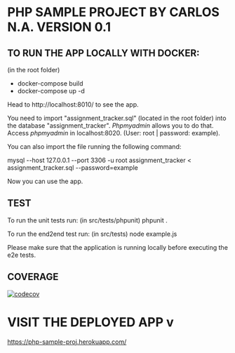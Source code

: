 # PHP SAMPLE PROJECT BY CARLOS N.A. VERSION 0.1


## TO RUN THE APP LOCALLY WITH DOCKER:

(in the root folder)
- docker-compose build
- docker-compose up -d 

Head to http://localhost:8010/ to see the app.

You need to import "assignment_tracker.sql" (located in the root folder) into the database "assignment_tracker".
*Phpmyadmin* allows you to do that. 
Access *phpmyadmin* in localhost:8020. (User: root | password: example).

You can also import the file running the following command: 

mysql --host 127.0.0.1 --port 3306 -u root assignment_tracker < assignment_tracker.sql --password=example 

Now you can use the app.

## TEST

To run the unit tests run: (in src/tests/phpunit) phpunit .

To run the end2end test run: (in src/tests) node example.js 

Please make sure that the application is running locally before executing the e2e tests.

## COVERAGE

[![codecov](https://codecov.io/gh/carnuare/phpProj/branch/main/graph/badge.svg?token=FHLE66T2CN)](https://codecov.io/gh/carnuare/phpProj)

# VISIT THE DEPLOYED APP v

https://php-sample-proj.herokuapp.com/


